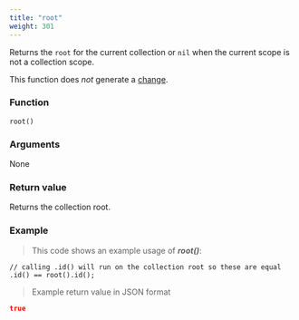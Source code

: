 ```yaml
---
title: "root"
weight: 301
---
```


Returns the `root` for the current collection or `nil` when the current scope is not a collection scope.

This function does *not* generate a [change](../../overview/changes).

### Function

`root()`

### Arguments

None

### Return value

Returns the collection root.

### Example

> This code shows an example usage of ***root()***:

```thingsdb,should_pass
// calling .id() will run on the collection root so these are equal
.id() == root().id();
```

> Example return value in JSON format

```json
true
```
